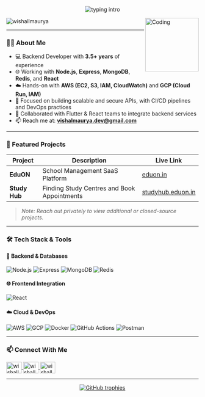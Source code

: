 <p align="center">
<img src="https://readme-typing-svg.herokuapp.com?color=08CE90&center=true&vCenter=true&multiline=true&lines=Hi+there!+I%27m+Vishal+Kr.+Maurya.;Backend+Developer+%7C+API+Builder+%7C+Cloud+Engineer" alt="typing intro" />
</p>

<img align="right" alt="Coding" width="140" src="https://i.imgur.com/udflTOY.png" />

<p align="left">
  <img src="https://komarev.com/ghpvc/?username=wishallmaurya&label=Profile%20views&color=0e75b6&style=flat" alt="wishallmaurya" />
</p>

---

### 👨‍💻 About Me
- 💻 Backend Developer with **3.5+ years** of experience
- 🌐 Working with **Node.js**, **Express**, **MongoDB**, **Redis**, and **React**
- ☁️ Hands-on with **AWS (EC2, S3, IAM, CloudWatch)** and **GCP (Cloud Run, IAM)**
- 🔐 Focused on building scalable and secure APIs, with CI/CD pipelines and DevOps practices
- 🤝 Collaborated with Flutter & React teams to integrate backend services
- 📫 Reach me at: **vishalmaurya.dev@gmail.com**

---

### 🚀 Featured Projects
| Project | Description | Live Link |
|--------|-------------|-----------|
| **EduON** | School Management SaaS Platform | [eduon.in](https://eduon.in) |
| **Study Hub** | Finding Study Centres and Book Appointments | [studyhub.eduon.in](https://studyhub.eduon.in) |

> *Note: Reach out privately to view additional or closed-source projects.*

---

### 🛠️ Tech Stack & Tools

#### 🚀 Backend & Databases
![Node.js](https://img.shields.io/badge/Node.js-339933?logo=nodedotjs&logoColor=white&style=flat)
![Express](https://img.shields.io/badge/Express.js-black?logo=express&logoColor=white&style=flat)
![MongoDB](https://img.shields.io/badge/MongoDB-4EA94B?logo=mongodb&logoColor=white&style=flat)
![Redis](https://img.shields.io/badge/Redis-DC382D?logo=redis&logoColor=white&style=flat)

#### 🌐 Frontend Integration
![React](https://img.shields.io/badge/React-20232A?logo=react&logoColor=61DAFB&style=flat)

#### ☁️ Cloud & DevOps
![AWS](https://img.shields.io/badge/AWS-232F3E?logo=amazonaws&logoColor=white&style=flat)
![GCP](https://img.shields.io/badge/GCP-4285F4?logo=googlecloud&logoColor=white&style=flat)
![Docker](https://img.shields.io/badge/Docker-2496ED?logo=docker&logoColor=white&style=flat)
![GitHub Actions](https://img.shields.io/badge/GitHub%20Actions-2088FF?logo=githubactions&logoColor=white&style=flat)
![Postman](https://img.shields.io/badge/Postman-FF6C37?logo=postman&logoColor=white&style=flat)

---

### 📫 Connect With Me

<p align="left">
  <a href="https://twitter.com/wishallmaurya" target="blank">
    <img align="center" src="https://raw.githubusercontent.com/rahuldkjain/github-profile-readme-generator/master/src/images/icons/Social/twitter.svg" alt="wishallmaurya" height="30" width="40" />
  </a>
  <a href="https://linkedin.com/in/wishallmaurya" target="blank">
    <img align="center" src="https://raw.githubusercontent.com/rahuldkjain/github-profile-readme-generator/master/src/images/icons/Social/linked-in-alt.svg" alt="wishallmaurya" height="30" width="40" />
  </a>
  <a href="https://www.leetcode.com/wishallmaurya" target="blank">
    <img align="center" src="https://raw.githubusercontent.com/rahuldkjain/github-profile-readme-generator/master/src/images/icons/Social/leet-code.svg" alt="wishallmaurya" height="30" width="40" />
  </a>
</p>

---

<p align="center">
  <a href="https://github.com/ryo-ma/github-profile-trophy">
    <img src="https://github-profile-trophy.vercel.app/?username=wishallmaurya&theme=darkhub&row=1" alt="GitHub trophies" />
  </a>
</p>

